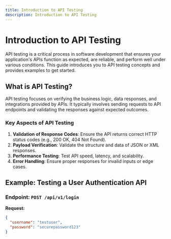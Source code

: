 ```yaml
---
title: Introduction to API Testing
description: Introduction to API Testing
---
```


# Introduction to API Testing

API testing is a critical process in software development that ensures your application's APIs function as expected, are reliable, and perform well under various conditions. This guide introduces you to API testing concepts and provides examples to get started.

## What is API Testing?

API testing focuses on verifying the business logic, data responses, and integrations provided by APIs. It typically involves sending requests to API endpoints and validating the responses against expected outcomes.

### Key Aspects of API Testing
1. **Validation of Response Codes**: Ensure the API returns correct HTTP status codes (e.g., 200 OK, 404 Not Found).
2. **Payload Verification**: Validate the structure and data of JSON or XML responses.
3. **Performance Testing**: Test API speed, latency, and scalability.
4. **Error Handling**: Ensure proper responses for invalid inputs or edge cases.

## Example: Testing a User Authentication API

### Endpoint: `POST /api/v1/login`

**Request:**
```json
{
  "username": "testuser",
  "password": "securepassword123"
}
